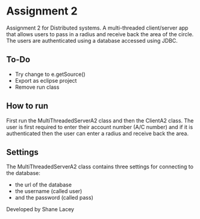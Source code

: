 # Assignment 2
Assignment 2 for Distributed systems. A multi-threaded client/server app that allows users to pass in a radius and receive back the area of the circle. The users are authenticated using a database accessed using JDBC.

## To-Do
- Try change to e.getSource()
- Export as eclipse project
- Remove run class

## How to run
First run the MultiThreadedServerA2 class and then the ClientA2 class. The user is first required to enter their account number (A/C number) and if it is authenticated then the user can enter a radius and receive back the area.

## Settings
The MultiThreadedServerA2 class contains three settings for connecting to the database:
- the url of the database
- the username (called user)
- and the password (called pass)

Developed by Shane Lacey